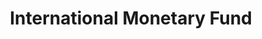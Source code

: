 ---
facebook: https://facebook.com/International-Monetary-Fund-152292984850728
instagram: https://instagram.com/the_imf
linkedin: http://linkedin.com/company/international-monetary-fund
logohandle: imf
sort: imf
title: International Monetary Fund
twitter: https://x.com/imfnews
website: https://www.imf.org/external/index.htm
youtube: http://youtube.com/imf
---